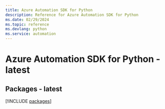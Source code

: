 ```yaml
---
title: Azure Automation SDK for Python
description: Reference for Azure Automation SDK for Python
ms.date: 02/29/2024
ms.topic: reference
ms.devlang: python
ms.service: automation
---
```

# Azure Automation SDK for Python - latest
## Packages - latest
[!INCLUDE [packages](automation-index.md)]